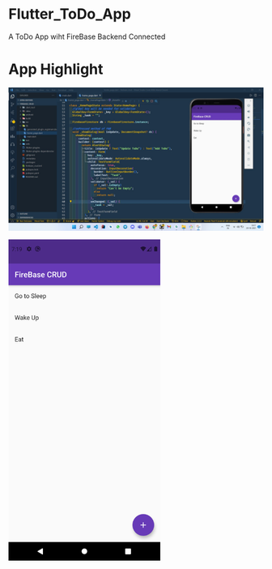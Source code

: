 # Flutter_ToDo_App
A ToDo App wiht FireBase Backend Connected


# App Highlight 

<img src="app_images/ToDo Code.jpg" width="1000" /><br>

<img src="app_images/ToDo App.png" width="300" /><br>
